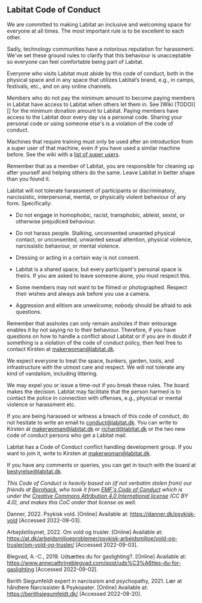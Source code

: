 ## Labitat Code of Conduct

We are committed to making Labitat an inclusive
and welcoming space for everyone at all times.
The most important rule is to be excellent to each other.

Sadly, technology communities have a notorious reputation for harassment.
We've set these ground rules to clarify that this behaviour is unacceptable
so everyone can feel comfortable being part of Labitat.

Everyone who visits Labitat must abide by this code of conduct,
both in the physical space and in any space that utilizes Labitat’s brand,
e.g., in camps, festivals, etc., and on any online channels.

Members who do not pay the minimum amount to become paying members in Labitat
have access to Labitat when others let them in.
See [Wiki (TODO)][] for the minimum donation amount to Labitat.
Paying members have access to the Labitat door every day via a personal code.
Sharing your personal code or using someone else's is a violation
of the code of conduct.

Machines that require training must only be used after an introduction from
a super user of that machine, even if you have used a similar machine before.
See the wiki with a [list of super users][who].

Remember that as a member of Labitat, you are responsible for cleaning up after
yourself and helping others do the same.
Leave Labitat in better shape than you found it.

Labitat will not tolerate harassment of participants or discriminatory,
narcissistic, interpersonal, mental, or physically violent behaviour of any
form.
Specifically:

* Do not engage in homophobic, racist, transphobic, ableist, sexist,
  or otherwise prejudiced behaviour.

* Do not harass people. Stalking, unconsented unwanted physical contact,
  or unconsented, unwanted sexual attention, physical violence, narcissistic
  behaviour, or mental violence.

* Dressing or acting in a certain way is not consent.

* Labitat is a shared space, but every participant's personal space is theirs.
  If you are asked to leave someone alone, you must respect this.

* Some members may not want to be filmed or photographed.
  Respect their wishes and always ask before you use a camera.

* Aggression and elitism are unwelcome;
  nobody should be afraid to ask questions.

Remember that assholes can only remain assholes if their entourage enables it
by not saying no to their behaviour.
Therefore, if you have questions on how to handle a conflict about Labitat or
if you are in doubt if something is a violation of the code of conduct policy,
then feel free to contact Kirsten at makerwoman@labitat.dk.

We expect everyone to treat the space, bunkers, garden, tools,
and infrastructure with the utmost care and respect.
We will not tolerate any kind of vandalism, including littering.

We may expel you or issue a time-out if you break these rules.
The board makes the decision.
Labitat may facilitate that the person harmed is to contact the police in
connection with offenses, e.g., physical or mental violence or harassment etc.

If you are being harassed or witness a breach of this code of conduct,
do not hesitate to write an email to conduct@labitat.dk.
You can write to Kirsten at makerwoman@labitat.dk or richard@labitat.dk or the
two new code of conduct persons who get a Labitat mail.

Labitat has a Code of Conduct conflict handling development group.
If you want to join it, write to Kirsten at makerwoman@labitat.dk.

If you have any comments or queries, you can get in touch with the board at
bestyrelse@labitat.dk.

*This Code of Conduct is heavily based on (if not verbatim stolen from)
our friends at [Bornhack][], who took it from [EMF's Code of Conduct][EMF]
which is under the
[Creative Commons Attribution 4.0 International license][CCBY40] (CC BY 4.0),
and makes this CoC under that license as well.*

[who]: https://labitat.dk/wiki/Who
[Bornhack]: https://bornhack.dk/conduct/
[EMF]: https://www.emfcamp.org/code-of-conduct
[CCBY40]: https://creativecommons.org/licenses/by/4.0/

Danner, 2022. Psykisk vold. [Online]
Available at: https://danner.dk/psykisk-vold
[Accessed 2022-09-03].

Arbejdstilsynet, 2022. Om vold og trusler. [Online]
Available at: https://at.dk/arbejdsmiljoeproblemer/psykisk-arbejdsmiljoe/vold-og-trusler/om-vold-og-trusler/
[Accessed 2022-09-03].

Blegvad, A.-C., 2019. Udsættes du for gaslighting?. [Online]
Available at: https://www.annecathrineblegvad.com/post/uds%C3%A6ttes-du-for-gaslighting
[Accessed 2022-09-02].

Berith Siegumfeldt expert in narcissism and psychopathy, 2021. Lær at håndtere Narcissister & Psykopater. [Online]
Available at: https://berithsiegumfeldt.dk/
[Accessed 2022-08-20].

